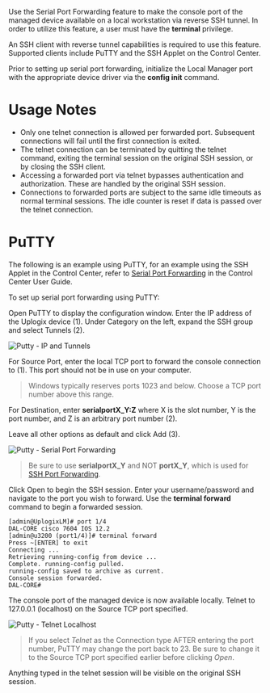 Use the Serial Port Forwarding feature to make the console port of the managed device available on a local workstation via reverse SSH tunnel. In order to utilize this feature, a user must have the **terminal** privilege.

An SSH client with reverse tunnel capabilities is required to use this feature. Supported clients include PuTTY and the SSH Applet on the Control Center.

Prior to setting up serial port forwarding, initialize the Local Manager port with the appropriate device driver via the **config init** command.

# Usage Notes

* Only one telnet connection is allowed per forwarded port. Subsequent connections will fail until the first connection is exited.
* The telnet connection can be terminated by quitting the telnet command, exiting the terminal session on the original SSH session, or by closing the SSH client.
* Accessing a forwarded port via telnet bypasses authentication and authorization. These are handled by the original SSH session.
* Connections to forwarded ports are subject to the same idle timeouts as normal terminal sessions. The idle counter is reset if data is passed over the telnet connection.

# PuTTY

The following is an example using PuTTY, for an example using the SSH Applet in the Control Center, refer to [Serial Port Forwarding](http://uplogix.com/docs/control-center-user-guide/applet/serial-port-forwarding) in the Control Center User Guide.

To set up serial port forwarding using PuTTY:

Open PuTTY to display the configuration window. Enter the IP address of the Uplogix device (1). Under Category on the left, expand the SSH group and select Tunnels (2). 

![Putty - IP and Tunnels](http://uplogix.com/support/docs/img/5.4/putty-ip-tunnels.png)

For Source Port, enter the local TCP port to forward the console connection to (1). This port should not be in use on your computer.

> Windows typically reserves ports 1023 and below. Choose a TCP port number above this range.

For Destination, enter **serialportX_Y:Z** where X is the slot number, Y is the port number, and Z is an arbitrary port number (2).

Leave all other options as default and click Add (3).

![Putty - Serial Port Forwarding](http://uplogix.com/support/docs/img/5.4/putty-serial-port-forwarding.png)

> Be sure to use **serialportX_Y** and NOT **portX_Y**, which is used for [SSH Port Forwarding](http://uplogix.com/docs/local-manager-user-guide/advanced-features/ssh-port-forwarding).

Click Open to begin the SSH session. Enter your username/password and navigate to the port you wish to forward. Use the **terminal forward** command to begin a forwarded session.

```
[admin@UplogixLM]# port 1/4
DAL-CORE cisco 7604 IOS 12.2
[admin@u3200 (port1/4)]# terminal forward
Press ~[ENTER] to exit
Connecting ...
Retrieving running-config from device ...
Complete. running-config pulled.
running-config saved to archive as current.
Console session forwarded.
DAL-CORE#
```

The console port of the managed device is now available locally. Telnet to 127.0.0.1 (localhost) on the Source TCP port specified.

![Putty - Telnet Localhost](http://uplogix.com/support/docs/img/5.4/putty-telnet-localhost.png)

> If you select *Telnet* as the Connection type AFTER entering the port number, PuTTY may change the port back to 23. Be sure to change it to the Source TCP port specified earlier before clicking *Open*.

Anything typed in the telnet session will be visible on the original SSH session.